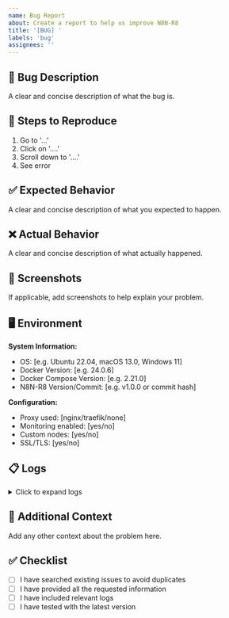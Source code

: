 ```yaml
---
name: Bug Report
about: Create a report to help us improve N8N-R8
title: '[BUG] '
labels: 'bug'
assignees: ''
---
```


## 🐛 Bug Description

A clear and concise description of what the bug is.

## 🔄 Steps to Reproduce

1. Go to '...'
2. Click on '....'
3. Scroll down to '....'
4. See error

## ✅ Expected Behavior

A clear and concise description of what you expected to happen.

## ❌ Actual Behavior

A clear and concise description of what actually happened.

## 📸 Screenshots

If applicable, add screenshots to help explain your problem.

## 🖥️ Environment

**System Information:**
- OS: [e.g. Ubuntu 22.04, macOS 13.0, Windows 11]
- Docker Version: [e.g. 24.0.6]
- Docker Compose Version: [e.g. 2.21.0]
- N8N-R8 Version/Commit: [e.g. v1.0.0 or commit hash]

**Configuration:**
- Proxy used: [nginx/traefik/none]
- Monitoring enabled: [yes/no]
- Custom nodes: [yes/no]
- SSL/TLS: [yes/no]

## 📋 Logs

<details>
<summary>Click to expand logs</summary>

```
Paste relevant logs here. You can get logs with:
- make logs
- docker compose logs -f [service-name]
```

</details>

## 🔧 Additional Context

Add any other context about the problem here.

## ✅ Checklist

- [ ] I have searched existing issues to avoid duplicates
- [ ] I have provided all the requested information
- [ ] I have included relevant logs
- [ ] I have tested with the latest version
